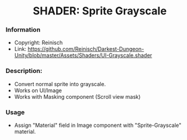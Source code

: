 <h1 align="center"> SHADER: Sprite Grayscale </h1>

### Information

- Copyright: Reinisch
- Link: https://github.com/Reinisch/Darkest-Dungeon-Unity/blob/master/Assets/Shaders/UI-Grayscale.shader

### Description:
- Convert normal sprite into grayscale.
- Works on UI/Image
- Works with Masking component (Scroll view mask)

### Usage
- Assign "Material" field in Image component with "Sprite-Grayscale" material.
